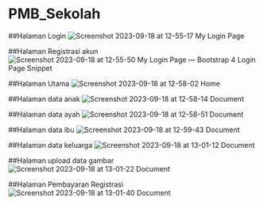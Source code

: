 # PMB_Sekolah

##Halaman Login
![Screenshot 2023-09-18 at 12-55-17 My Login Page](https://github.com/Doremie/PMB_Sekolah/assets/62737597/ee99343b-efd5-4551-b7c7-f684dee9c5b5)

##Halaman Registrasi akun
![Screenshot 2023-09-18 at 12-55-50 My Login Page — Bootstrap 4 Login Page Snippet](https://github.com/Doremie/PMB_Sekolah/assets/62737597/1552efea-532a-4cdb-a3ed-5d261a252876)

##Halaman Utama
![Screenshot 2023-09-18 at 12-58-02 Home](https://github.com/Doremie/PMB_Sekolah/assets/62737597/5e0d3e7e-205b-41aa-9a12-2caf43d49ab1)

##Halaman data anak
![Screenshot 2023-09-18 at 12-58-14 Document](https://github.com/Doremie/PMB_Sekolah/assets/62737597/b5f64098-bff7-4976-bc8f-82521cb421f7)

##Halaman data ayah
![Screenshot 2023-09-18 at 12-58-51 Document](https://github.com/Doremie/PMB_Sekolah/assets/62737597/4eff19f7-9eba-4d71-bd23-f65803140924)

##Halaman data ibu
![Screenshot 2023-09-18 at 12-59-43 Document](https://github.com/Doremie/PMB_Sekolah/assets/62737597/5d3682ed-aa61-424f-a9ef-8f45fb5c9d83)

##Halaman data keluarga
![Screenshot 2023-09-18 at 13-01-12 Document](https://github.com/Doremie/PMB_Sekolah/assets/62737597/07d36641-e8e7-40e9-b240-76772992f2d9)

##Halaman upload data gambar
![Screenshot 2023-09-18 at 13-01-22 Document](https://github.com/Doremie/PMB_Sekolah/assets/62737597/b2247ee1-5597-4e31-883e-ebe192374560)

##Halaman Pembayaran Registrasi
![Screenshot 2023-09-18 at 13-01-40 Document](https://github.com/Doremie/PMB_Sekolah/assets/62737597/fcca48f4-335e-49b6-aaaa-13cad301c5a5)
